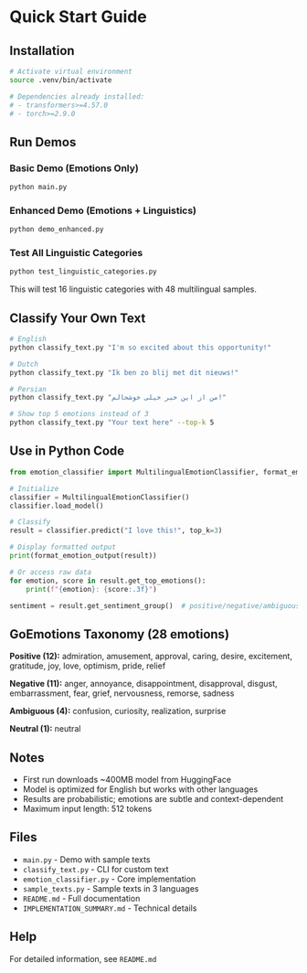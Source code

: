 # Quick Start Guide

## Installation

```bash
# Activate virtual environment
source .venv/bin/activate

# Dependencies already installed:
# - transformers>=4.57.0
# - torch>=2.9.0
```

## Run Demos

### Basic Demo (Emotions Only)
```bash
python main.py
```

### Enhanced Demo (Emotions + Linguistics)
```bash
python demo_enhanced.py
```

### Test All Linguistic Categories
```bash
python test_linguistic_categories.py
```

This will test 16 linguistic categories with 48 multilingual samples.

## Classify Your Own Text

```bash
# English
python classify_text.py "I'm so excited about this opportunity!"

# Dutch
python classify_text.py "Ik ben zo blij met dit nieuws!"

# Persian
python classify_text.py "من از این خبر خیلی خوشحالم!"

# Show top 5 emotions instead of 3
python classify_text.py "Your text here" --top-k 5
```

## Use in Python Code

```python
from emotion_classifier import MultilingualEmotionClassifier, format_emotion_output

# Initialize
classifier = MultilingualEmotionClassifier()
classifier.load_model()

# Classify
result = classifier.predict("I love this!", top_k=3)

# Display formatted output
print(format_emotion_output(result))

# Or access raw data
for emotion, score in result.get_top_emotions():
    print(f"{emotion}: {score:.3f}")

sentiment = result.get_sentiment_group()  # positive/negative/ambiguous/neutral
```

## GoEmotions Taxonomy (28 emotions)

**Positive (12):** admiration, amusement, approval, caring, desire, excitement, gratitude, joy, love, optimism, pride, relief

**Negative (11):** anger, annoyance, disappointment, disapproval, disgust, embarrassment, fear, grief, nervousness, remorse, sadness

**Ambiguous (4):** confusion, curiosity, realization, surprise

**Neutral (1):** neutral

## Notes

- First run downloads ~400MB model from HuggingFace
- Model is optimized for English but works with other languages
- Results are probabilistic; emotions are subtle and context-dependent
- Maximum input length: 512 tokens

## Files

- `main.py` - Demo with sample texts
- `classify_text.py` - CLI for custom text
- `emotion_classifier.py` - Core implementation
- `sample_texts.py` - Sample texts in 3 languages
- `README.md` - Full documentation
- `IMPLEMENTATION_SUMMARY.md` - Technical details

## Help

For detailed information, see `README.md`

